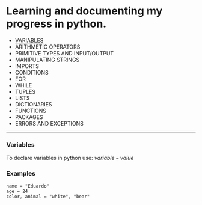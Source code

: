 # Learning and documenting my progress in python.

* [VARIABLES](#Variables)
* ARITHMETIC OPERATORS
* PRIMITIVE TYPES AND INPUT/OUTPUT
* MANIPULATING STRINGS
* IMPORTS
* CONDITIONS
* FOR
* WHILE
* TUPLES
* LISTS
* DICTIONARIES
* FUNCTIONS
* PACKAGES
* ERRORS AND EXCEPTIONS
---
### Variables
To declare variables in python use: _variable `=` value_
### Examples
`name = "Eduardo"`   
`age = 24`    
`color, animal = "white", "bear"`    
